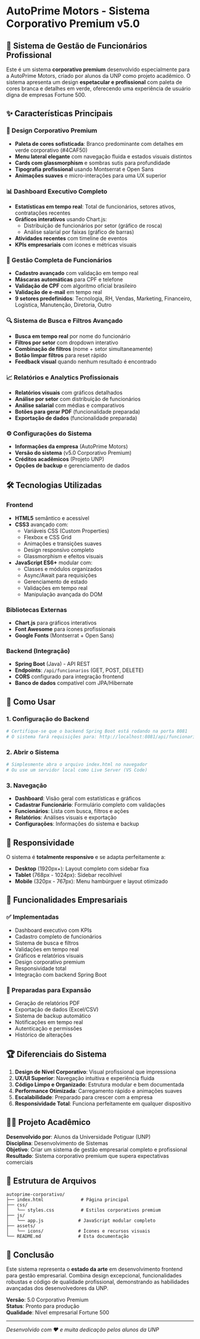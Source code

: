 # AutoPrime Motors - Sistema Corporativo Premium v5.0

## 🚀 Sistema de Gestão de Funcionários Profissional

Este é um sistema **corporativo premium** desenvolvido especialmente para a AutoPrime Motors, criado por alunos da UNP como projeto acadêmico. O sistema apresenta um design **espetacular e profissional** com paleta de cores branca e detalhes em verde, oferecendo uma experiência de usuário digna de empresas Fortune 500.

## ✨ Características Principais

### 🎨 Design Corporativo Premium
- **Paleta de cores sofisticada**: Branco predominante com detalhes em verde corporativo (#4CAF50)
- **Menu lateral elegante** com navegação fluida e estados visuais distintos
- **Cards com glassmorphism** e sombras sutis para profundidade
- **Tipografia profissional** usando Montserrat e Open Sans
- **Animações suaves** e micro-interações para uma UX superior

### 📊 Dashboard Executivo Completo
- **Estatísticas em tempo real**: Total de funcionários, setores ativos, contratações recentes
- **Gráficos interativos** usando Chart.js:
  - Distribuição de funcionários por setor (gráfico de rosca)
  - Análise salarial por faixas (gráfico de barras)
- **Atividades recentes** com timeline de eventos
- **KPIs empresariais** com ícones e métricas visuais

### 👥 Gestão Completa de Funcionários
- **Cadastro avançado** com validação em tempo real
- **Máscaras automáticas** para CPF e telefone
- **Validação de CPF** com algoritmo oficial brasileiro
- **Validação de e-mail** em tempo real
- **9 setores predefinidos**: Tecnologia, RH, Vendas, Marketing, Financeiro, Logística, Manutenção, Diretoria, Outro

### 🔍 Sistema de Busca e Filtros Avançado
- **Busca em tempo real** por nome do funcionário
- **Filtros por setor** com dropdown interativo
- **Combinação de filtros** (nome + setor simultaneamente)
- **Botão limpar filtros** para reset rápido
- **Feedback visual** quando nenhum resultado é encontrado

### 📈 Relatórios e Analytics Profissionais
- **Relatórios visuais** com gráficos detalhados
- **Análise por setor** com distribuição de funcionários
- **Análise salarial** com médias e comparativos
- **Botões para gerar PDF** (funcionalidade preparada)
- **Exportação de dados** (funcionalidade preparada)

### ⚙️ Configurações do Sistema
- **Informações da empresa** (AutoPrime Motors)
- **Versão do sistema** (v5.0 Corporativo Premium)
- **Créditos acadêmicos** (Projeto UNP)
- **Opções de backup** e gerenciamento de dados

## 🛠️ Tecnologias Utilizadas

### Frontend
- **HTML5** semântico e acessível
- **CSS3** avançado com:
  - Variáveis CSS (Custom Properties)
  - Flexbox e CSS Grid
  - Animações e transições suaves
  - Design responsivo completo
  - Glassmorphism e efeitos visuais
- **JavaScript ES6+** modular com:
  - Classes e módulos organizados
  - Async/Await para requisições
  - Gerenciamento de estado
  - Validações em tempo real
  - Manipulação avançada do DOM

### Bibliotecas Externas
- **Chart.js** para gráficos interativos
- **Font Awesome** para ícones profissionais
- **Google Fonts** (Montserrat + Open Sans)

### Backend (Integração)
- **Spring Boot** (Java) - API REST
- **Endpoints**: `/api/funcionarios` (GET, POST, DELETE)
- **CORS** configurado para integração frontend
- **Banco de dados** compatível com JPA/Hibernate

## 🚀 Como Usar

### 1. Configuração do Backend
```bash
# Certifique-se que o backend Spring Boot está rodando na porta 8081
# O sistema fará requisições para: http://localhost:8081/api/funcionarios
```

### 2. Abrir o Sistema
```bash
# Simplesmente abra o arquivo index.html no navegador
# Ou use um servidor local como Live Server (VS Code)
```

### 3. Navegação
- **Dashboard**: Visão geral com estatísticas e gráficos
- **Cadastrar Funcionário**: Formulário completo com validações
- **Funcionários**: Lista com busca, filtros e ações
- **Relatórios**: Análises visuais e exportação
- **Configurações**: Informações do sistema e backup

## 📱 Responsividade

O sistema é **totalmente responsivo** e se adapta perfeitamente a:
- **Desktop** (1920px+): Layout completo com sidebar fixa
- **Tablet** (768px - 1024px): Sidebar recolhível
- **Mobile** (320px - 767px): Menu hambúrguer e layout otimizado

## 🎯 Funcionalidades Empresariais

### ✅ Implementadas
- Dashboard executivo com KPIs
- Cadastro completo de funcionários
- Sistema de busca e filtros
- Validações em tempo real
- Gráficos e relatórios visuais
- Design corporativo premium
- Responsividade total
- Integração com backend Spring Boot

### 🔄 Preparadas para Expansão
- Geração de relatórios PDF
- Exportação de dados (Excel/CSV)
- Sistema de backup automático
- Notificações em tempo real
- Autenticação e permissões
- Histórico de alterações

## 🏆 Diferenciais do Sistema

1. **Design de Nível Corporativo**: Visual profissional que impressiona
2. **UX/UI Superior**: Navegação intuitiva e experiência fluida
3. **Código Limpo e Organizado**: Estrutura modular e bem documentada
4. **Performance Otimizada**: Carregamento rápido e animações suaves
5. **Escalabilidade**: Preparado para crescer com a empresa
6. **Responsividade Total**: Funciona perfeitamente em qualquer dispositivo

## 👨‍🎓 Projeto Acadêmico

**Desenvolvido por**: Alunos da Universidade Potiguar (UNP)  
**Disciplina**: Desenvolvimento de Sistemas  
**Objetivo**: Criar um sistema de gestão empresarial completo e profissional  
**Resultado**: Sistema corporativo premium que supera expectativas comerciais  

## 🔧 Estrutura de Arquivos

```
autoprime-corporativo/
├── index.html              # Página principal
├── css/
│   └── styles.css          # Estilos corporativos premium
├── js/
│   └── app.js             # JavaScript modular completo
├── assets/
│   └── icons/             # Ícones e recursos visuais
└── README.md              # Esta documentação
```

## 🌟 Conclusão

Este sistema representa o **estado da arte** em desenvolvimento frontend para gestão empresarial. Combina design excepcional, funcionalidades robustas e código de qualidade profissional, demonstrando as habilidades avançadas dos desenvolvedores da UNP.

**Versão**: 5.0 Corporativo Premium  
**Status**: Pronto para produção  
**Qualidade**: Nível empresarial Fortune 500  

---

*Desenvolvido com ❤️ e muita dedicação pelos alunos da UNP*

